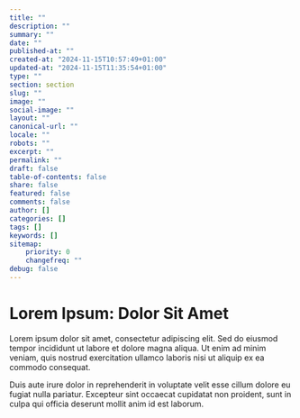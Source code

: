 ```yaml
---
title: ""
description: ""
summary: ""
date: ""
published-at: ""
created-at: "2024-11-15T10:57:49+01:00"
updated-at: "2024-11-15T11:35:54+01:00"
type: ""
section: section
slug: ""
image: ""
social-image: ""
layout: ""
canonical-url: ""
locale: ""
robots: ""
excerpt: ""
permalink: ""
draft: false
table-of-contents: false
share: false
featured: false
comments: false
author: []
categories: []
tags: []
keywords: []
sitemap:
    priority: 0
    changefreq: ""
debug: false
---
```


# Lorem Ipsum: Dolor Sit Amet

Lorem ipsum dolor sit amet, consectetur adipiscing elit. Sed do eiusmod tempor incididunt ut labore et dolore magna aliqua. Ut enim ad minim veniam, quis nostrud exercitation ullamco laboris nisi ut aliquip ex ea commodo consequat.

Duis aute irure dolor in reprehenderit in voluptate velit esse cillum dolore eu fugiat nulla pariatur. Excepteur sint occaecat cupidatat non proident, sunt in culpa qui officia deserunt mollit anim id est laborum.
